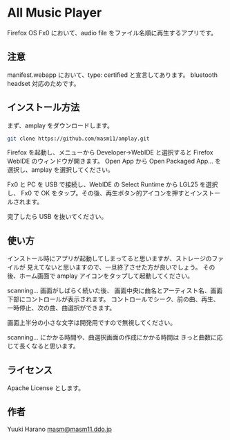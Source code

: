 # All Music Player

Firefox OS Fx0 において、audio file をファイル名順に再生するアプリです。

## 注意

manifest.webapp において、type: certified と宣言してあります。
bluetooth headset 対応のためです。

## インストール方法

まず、amplay をダウンロードします。

````bash
git clone https://github.com/masm11/amplay.git
````

Firefox を起動し、メニューから Developer→WebIDE と選択すると
Firefox WebIDE のウィンドウが開きます。
Open App から Open Packaged App... を選択し、amplay を選択してください。

Fx0 と PC を USB で接続し、WebIDE の Select Runtime から LGL25 を選択し、
Fx0 で OK をタップ。その後、再生ボタン的アイコンを押すとインストールされます。

完了したら USB を抜いてください。

## 使い方

インストール時にアプリが起動してしまってると思いますが、ストレージのファイルが
見えてないと思いますので、一旦終了させた方が良いでしょう。
その後、ホーム画面で amplay アイコンをタップして起動してください。

scanning... 画面がしばらく続いた後、
画面中央に曲名とアーティスト名、画面下部にコントロールが表示されます。
コントロールでシーク、前の曲、再生、一時停止、次の曲、曲選択ができます。

画面上半分の小さな文字は開発用ですので無視してください。

scanning... にかかる時間や、曲選択画面の作成にかかる時間は
きっと曲数に応じて長くなると思います。

## ライセンス

Apache License とします。

## 作者

Yuuki Harano <masm@masm11.ddo.jp>
